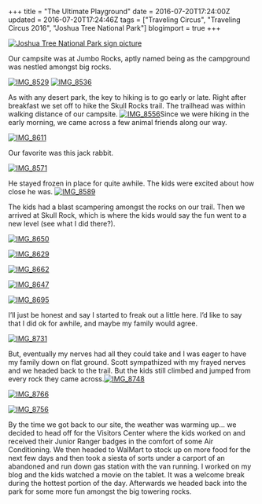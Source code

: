 +++
title = "The Ultimate Playground"
date = 2016-07-20T17:24:00Z
updated = 2016-07-20T17:24:46Z
tags = ["Traveling Circus", "Traveling Circus 2016", "Joshua Tree National Park"]
blogimport = true 
+++

[![Joshua Tree National Park sign picture](https://lh3.googleusercontent.com/-Lczm_VO1ZsY/V4_rMi5nqGI/AAAAAAAABOM/vGgsbMtWxqc/IMG_87742.jpg?imgmax=800 "Joshua Tree National Park")](https://lh3.googleusercontent.com/-zQJkicr3now/V4_rLhY6oRI/AAAAAAAABOI/_YR2Vq-FPJc/s1600-h/IMG_87745.jpg)

Our campsite was at Jumbo Rocks, aptly named being as the campground was nestled amongst big rocks.

[![IMG_8529](https://lh3.googleusercontent.com/-dhlIkX8DuZY/V4_rN-WuXhI/AAAAAAAABOU/h8NDI5YEqdc/IMG_85292.jpg?imgmax=800 "IMG_8529")](https://lh3.googleusercontent.com/-1dLTRvFRt1o/V4_rNRlxO1I/AAAAAAAABOQ/2E08caRtfHA/s1600-h/IMG_85295.jpg)  [![IMG_8536](https://lh3.googleusercontent.com/-PcaUUKT_hT0/V4_rQh1InBI/AAAAAAAABOc/ENfbY3lKtXI/IMG_85362.jpg?imgmax=800 "IMG_8536")](https://lh3.googleusercontent.com/-gPYiA5hPbdU/V4_rPUj2uwI/AAAAAAAABOY/3wcjiJl2f24/s1600-h/IMG_85365.jpg)

As with any desert park, the key to hiking is to go early or late.  Right after breakfast we set off to hike the Skull Rocks trail. The trailhead was within walking distance of our campsite. [![IMG_8556](https://lh3.googleusercontent.com/-EHFPWpqYuEg/V4_rVKlV4aI/AAAAAAAABOk/kiUesCIGy1I/IMG_85562.jpg?imgmax=800 "IMG_8556")](https://lh3.googleusercontent.com/-6CVXdia4ioQ/V4_rT9Kj0qI/AAAAAAAABOg/6jWpSlYOxac/s1600-h/IMG_85565.jpg)Since we were hiking in the early morning, we came across a few animal friends along our way. 

[![IMG_8611](https://lh3.googleusercontent.com/-23F5BE6Rzsc/V4_rYRCCxdI/AAAAAAAABOs/xDCCxHEPXHc/IMG_86111.jpg?imgmax=800 "IMG_8611")](https://lh3.googleusercontent.com/-895UzxAoUoU/V4_rXS-jwfI/AAAAAAAABOo/5uYD36T_2iA/s1600-h/IMG_86114.jpg)

Our favorite was this jack rabbit.  

[![IMG_8571](https://lh3.googleusercontent.com/-s2CkBe3vkaw/V4_rcZYcmaI/AAAAAAAABO0/5dROLmqZc4Y/IMG_85712.jpg?imgmax=800 "IMG_8571")](https://lh3.googleusercontent.com/-E7EEoncebU8/V4_raC1fzEI/AAAAAAAABOw/qRz1Pd7Qif8/s1600-h/IMG_85715.jpg)

He stayed frozen in place for quite awhile.  The kids were excited about how close he was. [![IMG_8589](https://lh3.googleusercontent.com/-JMW8bGa0o-o/V4_ri2V8_QI/AAAAAAAABO8/bMxiPT-wcVU/IMG_85892.jpg?imgmax=800 "IMG_8589")](https://lh3.googleusercontent.com/-xD7pVOMDN2Q/V4_rfXAQ57I/AAAAAAAABO4/Huj_27Tgvyc/s1600-h/IMG_85895.jpg)

 

The kids had a blast scampering amongst the rocks on our trail.  Then we arrived at Skull Rock, which is where the kids would say the fun went to a new level (see what I did there?).  

[![IMG_8650](https://lh3.googleusercontent.com/-3pcMjNYJ0FQ/V4_rlO5Ky0I/AAAAAAAABPE/KxF_X9dcrog/IMG_86502.jpg?imgmax=800 "IMG_8650")](https://lh3.googleusercontent.com/-G5gA4uvExB8/V4_rkUhajyI/AAAAAAAABPA/I9ewX0QKNBI/s1600-h/IMG_86505.jpg)

 

[![IMG_8629](https://lh3.googleusercontent.com/-N_5E2IFMW8k/V4_rp0xsW7I/AAAAAAAABPM/LJKIyVxVhMU/IMG_86292.jpg?imgmax=800 "IMG_8629")](https://lh3.googleusercontent.com/-Lr58xdlhurc/V4_rm5qQt-I/AAAAAAAABPI/m30siUNMH48/s1600-h/IMG_86295.jpg)

 
[![IMG_8662](https://lh3.googleusercontent.com/--NGoylDXuL0/V4_rsmwY-1I/AAAAAAAABPU/rwhzyYPLnWY/IMG_8662%25255B3%25255D.jpg?imgmax=800 "IMG_8662")](https://lh3.googleusercontent.com/-6Kqq8GWbYqg/V4_rrV4CTeI/AAAAAAAABPQ/OvhH8sYJ5NQ/s1600-h/IMG_8662.jpg)  

 

[![IMG_8647](https://lh3.googleusercontent.com/-lvzgG1PNraY/V4_rxHeH4WI/AAAAAAAABPc/9FV_dKBfg-I/IMG_86472.jpg?imgmax=800 "IMG_8647")](https://lh3.googleusercontent.com/-GIgWMRexCuI/V4_rvwsKzcI/AAAAAAAABPY/oropxGjgXt8/s1600-h/IMG_86475.jpg)

 

[![IMG_8695](https://lh3.googleusercontent.com/-BHp4okLXipY/V4_rzmc_I7I/AAAAAAAABPk/9S1G7r0z-Ug/IMG_86952.jpg?imgmax=800 "IMG_8695")](https://lh3.googleusercontent.com/-O3jWa2DYc-U/V4_rx2TZFXI/AAAAAAAABPg/_DXbidXofAk/s1600-h/IMG_86955.jpg)

I’ll just be honest and say I started to freak out a little here.  I’d like to say that I did ok for awhile, and maybe my family would agree.

[![IMG_8731](https://lh3.googleusercontent.com/-D1-apQuLkhk/V4_r2IDlp4I/AAAAAAAABPs/lhgJ8189UMs/IMG_87312.jpg?imgmax=800 "IMG_8731")](https://lh3.googleusercontent.com/-DKFVCt7q-xw/V4_r1Oda_SI/AAAAAAAABPo/ywB3kG-oRZc/s1600-h/IMG_87315.jpg)

But, eventually my nerves had all they could take and I was eager to have my family down on flat ground.  Scott sympathized with my frayed nerves and we headed back to the trail.  But the kids still climbed and jumped from every rock they came across.[![IMG_8748](https://lh3.googleusercontent.com/-3CVYlzoqThQ/V4_r9mhnEpI/AAAAAAAABP4/KOWyO1uvEbo/IMG_87482.jpg?imgmax=800 "IMG_8748")](https://lh3.googleusercontent.com/-3IpK3owH_3o/V4_r6cfMBOI/AAAAAAAABP0/kT1Kcp3K8TY/s1600-h/IMG_87485.jpg)

[![IMG_8766](https://lh3.googleusercontent.com/-3E2gk42mLG4/V4_sDg4VC_I/AAAAAAAABQA/TY837_BtPe4/IMG_87662.jpg?imgmax=800 "IMG_8766")](https://lh3.googleusercontent.com/-cw1lUHERPvg/V4_sAMzfnPI/AAAAAAAABP8/a9YUj6hEmwI/s1600-h/IMG_87665.jpg)

 

[![IMG_8756](https://lh3.googleusercontent.com/-wwdOStWowPY/V4_sG9lIF8I/AAAAAAAABQI/-oDbJ_xBkC4/IMG_87561.jpg?imgmax=800 "IMG_8756")](https://lh3.googleusercontent.com/-DItvX8WT_-8/V4_sFYpZAaI/AAAAAAAABQE/SiUMVnZpzjI/s1600-h/IMG_87564.jpg)

 

By the time we got back to our site, the weather was warming up… we decided to head off for the Visitors Center where the kids worked on and received their Junior Ranger badges in the comfort of some Air Conditioning.  We then headed to WalMart to stock up on more food for the next few days and then took a siesta of sorts under a carport of an abandoned and run down gas station with the van running.  I worked on my blog and the kids watched a movie on the tablet.  It was a welcome break during the hottest portion of the day.  Afterwards we headed back into the park for some more fun amongst the big towering rocks.  
